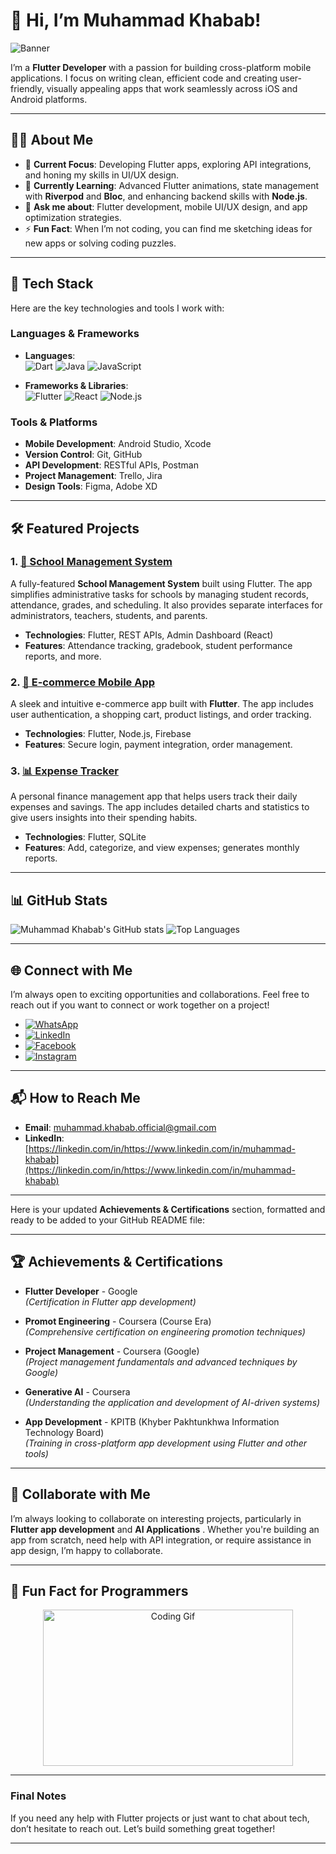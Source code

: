 # 👋 Hi, I’m Muhammad Khabab!

![Banner](https://via.placeholder.com/800x200.png?text=Welcome+to+Muhammad+Khabab's+GitHub+Profile) <!-- You can replace this placeholder with a custom banner -->

I’m a **Flutter Developer** with a passion for building cross-platform mobile applications. I focus on writing clean, efficient code and creating user-friendly, visually appealing apps that work seamlessly across iOS and Android platforms.

---

## 👨‍💻 About Me

- 🔭 **Current Focus**: Developing Flutter apps, exploring API integrations, and honing my skills in UI/UX design.
- 🌱 **Currently Learning**: Advanced Flutter animations, state management with **Riverpod** and **Bloc**, and enhancing backend skills with **Node.js**.
- 💬 **Ask me about**: Flutter development, mobile UI/UX design, and app optimization strategies.
- ⚡ **Fun Fact**: When I’m not coding, you can find me sketching ideas for new apps or solving coding puzzles.

---

## 🚀 Tech Stack

Here are the key technologies and tools I work with:

### Languages & Frameworks
- **Languages**:  
  ![Dart](https://img.shields.io/badge/Dart-%230175C2.svg?style=for-the-badge&logo=dart&logoColor=white) ![Java](https://img.shields.io/badge/Java-%23ED8B00.svg?style=for-the-badge&logo=java&logoColor=white) ![JavaScript](https://img.shields.io/badge/JavaScript-%23F7DF1E.svg?style=for-the-badge&logo=javascript&logoColor=black)
  
- **Frameworks & Libraries**:  
  ![Flutter](https://img.shields.io/badge/Flutter-%2302569B.svg?style=for-the-badge&logo=flutter&logoColor=white) ![React](https://img.shields.io/badge/React-%2320232a.svg?style=for-the-badge&logo=react&logoColor=%2361DAFB) ![Node.js](https://img.shields.io/badge/Node.js-%2343853D.svg?style=for-the-badge&logo=node.js&logoColor=white)

### Tools & Platforms
- **Mobile Development**: Android Studio, Xcode
- **Version Control**: Git, GitHub
- **API Development**: RESTful APIs, Postman
- **Project Management**: Trello, Jira
- **Design Tools**: Figma, Adobe XD

---

## 🛠️ Featured Projects

### 1. [📱 School Management System](https://github.com/your-repo/school-management-system)
A fully-featured **School Management System** built using Flutter. The app simplifies administrative tasks for schools by managing student records, attendance, grades, and scheduling. It also provides separate interfaces for administrators, teachers, students, and parents.

- **Technologies**: Flutter, REST APIs, Admin Dashboard (React)
- **Features**: Attendance tracking, gradebook, student performance reports, and more.

### 2. [🛒 E-commerce Mobile App](https://github.com/your-repo/ecommerce-app)
A sleek and intuitive e-commerce app built with **Flutter**. The app includes user authentication, a shopping cart, product listings, and order tracking.

- **Technologies**: Flutter, Node.js, Firebase
- **Features**: Secure login, payment integration, order management.

### 3. [📊 Expense Tracker](https://github.com/your-repo/expense-tracker)
A personal finance management app that helps users track their daily expenses and savings. The app includes detailed charts and statistics to give users insights into their spending habits.

- **Technologies**: Flutter, SQLite
- **Features**: Add, categorize, and view expenses; generates monthly reports.

---

## 📊 GitHub Stats

![Muhammad Khabab's GitHub stats](https://github-readme-stats.vercel.app/api?username=Muhammadkhabab&show_icons=true&theme=radical)
![Top Languages](https://github-readme-stats.vercel.app/api/top-langs/?username=Muhammadkhabab&layout=compact&theme=radical)

---

## 🌐 Connect with Me

I’m always open to exciting opportunities and collaborations. Feel free to reach out if you want to connect or work together on a project!

- [![WhatsApp](https://img.shields.io/badge/WhatsApp-25D366?style=for-the-badge&logo=whatsapp&logoColor=white)](https://wa.me/+923119969859)
- [![LinkedIn](https://img.shields.io/badge/LinkedIn-%230077B5.svg?style=for-the-badge&logo=linkedin&logoColor=white)](https://www.linkedin.com/in/https://www.linkedin.com/in/muhammad-khabab)
- [![Facebook](https://img.shields.io/badge/Facebook-%231877F2.svg?style=for-the-badge&logo=facebook&logoColor=white)](https://www.facebook.com/https://www.facebook.com/khabab.khattak)
- [![Instagram](https://img.shields.io/badge/Instagram-%23E4405F.svg?style=for-the-badge&logo=instagram&logoColor=white)](https://www.instagram.com/https://www.instagram.com/khubii_khattak)

---

## 📬 How to Reach Me

- **Email**: [muhammad.khabab.official@gmail.com](muhammad.khabab.official@gmail.com)
- **LinkedIn**: [https://linkedin.com/in/https://www.linkedin.com/in/muhammad-khabab](https://linkedin.com/in/https://www.linkedin.com/in/muhammad-khabab)

---

Here is your updated **Achievements & Certifications** section, formatted and ready to be added to your GitHub README file:

---

## 🏆 Achievements & Certifications

- **Flutter Developer** - Google  
  _(Certification in Flutter app development)_

- **Promot Engineering** - Coursera (Course Era)  
  _(Comprehensive certification on engineering promotion techniques)_

- **Project Management** - Coursera (Google)  
  _(Project management fundamentals and advanced techniques by Google)_

- **Generative AI** - Coursera  
  _(Understanding the application and development of AI-driven systems)_

- **App Development** - KPITB (Khyber Pakhtunkhwa Information Technology Board)  
  _(Training in cross-platform app development using Flutter and other tools)_

---

## 🤝 Collaborate with Me

I’m always looking to collaborate on interesting projects, particularly in **Flutter app development** and **AI Applications**  . Whether you're building an app from scratch, need help with API integration, or require assistance in app design, I’m happy to collaborate.

---

## 🎨 Fun Fact for Programmers

<p align="center">
  <img src="https://media.giphy.com/media/LmNwrBhejkK9EFP504/giphy.gif" alt="Coding Gif" width="400" height="250"/>
</p>

---

<!---
Muhammadkhabab/Muhammadkhabab is a ✨ special ✨ repository because its `README.md` (this file) appears on your GitHub profile.
You can click the Preview link to take a look at your changes.
--->

### Final Notes

If you need any help with Flutter projects or just want to chat about tech, don’t hesitate to reach out. Let’s build something great together!

---
